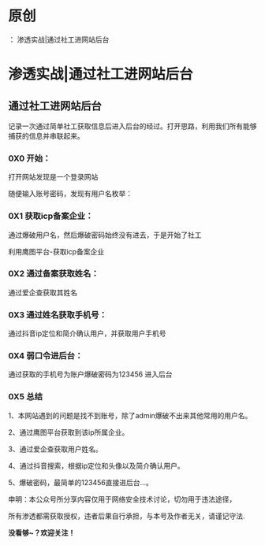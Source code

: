 # 原创
：  渗透实战|通过社工进网站后台

# 渗透实战|通过社工进网站后台

## 通过社工进网站后台

记录一次通过简单社工获取信息后进入后台的经过。打开思路，利用我们所有能够捕获的信息并串联起来。

### 0X0 开始：

打开网站发现是一个登录网站

随便输入账号密码，发现有用户名枚举：

### 0X1 获取icp备案企业：

通过爆破用户名，然后爆破密码始终没有进去，于是开始了社工

利用鹰图平台-获取icp备案企业

### 0X2 通过备案获取姓名：

通过爱企查获取其姓名

### 0X3 通过姓名获取手机号：

通过抖音ip定位和简介确认用户，并获取用户手机号

### 0X4 弱口令进后台：

通过获取的手机号为账户爆破密码为123456 进入后台

### 0X5 总结

1、本网站遇到的问题是找不到账号，除了admin爆破不出来其他常用的用户名。

2、通过鹰图平台获取到该ip所属企业。

3、通过爱企查获取用户姓名。

4、通过抖音搜索，根据ip定位和头像以及简介确认用户。

5、爆破密码，最简单的123456直接进后台…。

申明：本公众号所分享内容仅用于网络安全技术讨论，切勿用于违法途径，

所有渗透都需获取授权，违者后果自行承担，与本号及作者无关，请谨记守法.

**没看够~？欢迎关注！**
